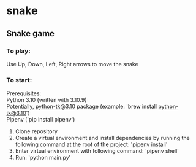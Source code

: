 # snake
## Snake game

### To play:
Use Up, Down, Left, Right arrows to move the snake

### To start:
Prerequisites: <br />
Python 3.10 (written with 3.10.9) <br />
Potentially, python-tk@3.10 package (example: 'brew install python-tk@3.10') <br />
Pipenv ('pip install pipenv')


1. Clone repository 
2. Create a virtual environment and install dependencies by running the following command at the root of the project: 'pipenv install'
3. Enter virtual environment with following command: 'pipenv shell'
4. Run: 'python main.py'
